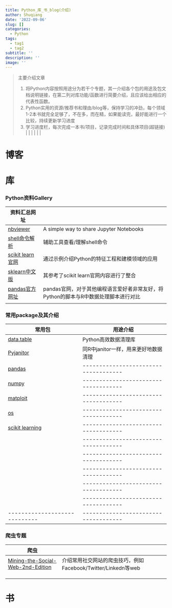 ```yaml
---
title: Python_库_书_blog(介绍)
author: Shuqiang
date: '2022-09-06'
slug: []
categories:
  - Python
tags:
  - tag1
  - tag2
subtitle: ''
description: ''
image: ''
---
```




> 主要介绍文章
> 1. 将Python内容按照用途分为若干个专题，其一介绍各个包的用途及包文档说明链接，在第二列对库功能/函数进行简要介绍，且应该给出相应的代表性函数。
> 2. Python实用的资源/推荐书和理由/blog等，保持学习的冲劲，每个领域1-2本书就完全足够了，不在多，而在精，如果能读完，最好能进行一个比较，持续更新学习进度
> 3. 学习进度栏，每次完成一本书/项目，记录完成时间和具体项目(超链接)
> | []()                                                      |  []()                                                       |
> | []()                                                      | []()                                         |


# 博客


# 库

### Python资料Gallery

| **资料汇总网址**                                     |                          |
| -----------------------------                        |  ---------------------   |
| [nbviewer](https://nbviewer.org/)                        | A simple way to share Jupyter Notebooks|输入URL等信息，可在线浏览ipynb信息，例如Github中的ipynb文件   |
| [shell命令解析](https://explainshell.com/)                        | 辅助工具查看/理解shell命令  |
| [scikit learn官网](https://scikit-learn.org/stable/index.html)    | 通过示例介绍Python的特征工程和建模领域的应用  |
| [sklearn中文版](https://www.scikitlearn.com.cn/) | 其参考了scikit learn官网内容进行了整合   |
| [pandas官方网址](https://pandas.pydata.org/pandas-docs/stable/getting_started/comparison/comparison_with_r.html#compare-with-r) | pandas官网，对于其他编程语言爱好者非常友好，将Python的脚本与R中数据处理脚本进行对比  |
| []()                        |   |


### 常用package及其介绍

| 常用包                            | 用途介绍                             |
|-----------------------------------|-------------------------------------|
| [data.table](https://atrebas.github.io/post/2020-06-14-datatable-pandas/) | Python高效数据清理库 |
| [Pyjanitor](https://blog.csdn.net/bf02jgtrs00xktcx/article/details/108067390) | 同R中janitor一样，用来更好地数据清理 |
| [pandas]()                              | ------------------------------------ |
| [numpy]()                              | ------------------------------------ |
| [matploit]()                              | ------------------------------------ |
| [os]()                              | ------------------------------------ |
| [scikit learning]()                              | ------------------------------------ |
| []()                              | ------------------------------------ |
| []()                              | ------------------------------------ |
| []()                              | ------------------------------------ |
| []()                              | ------------------------------------ |
| []()                              | ------------------------------------ |
| -----------------------------                                             | ------------------------------------ |




### 爬虫专题

| **爬虫**                                             |                          |
| -----------------------------                        |  ---------------------   |
| [Mining-the-Social-Web-2nd-Edition](https://nbviewer.org/github/ptwobrussell/Mining-the-Social-Web-2nd-Edition/tree/master/ipynb/) | 介绍常用社交网站的爬虫技巧，例如Facebook/Twitter/Linkedn等web   |
| []()                        |   |
| []()                        |   |
| []()                        |   |



# 书